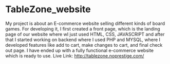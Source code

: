 # TableZone_website
My project is about an E-commerce website selling different kinds of board games. For developing it, I first created a front page, which is the landing page of our website where wI just used HTML, CSS, JAVASCRIPT and after that I started working on backend where I used PHP and MYSQL, where I developed features like add to cart, make changes to cart, and final check out page. I have ended up with a fully functional e-commerce website which is ready to use.
Live Link: http://tablezone.noprestige.com/
